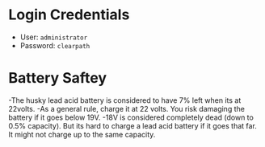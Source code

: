 # Login Credentials

- User: ``` administrator ```
- Password: ``` clearpath ```
# Battery Saftey
-The husky lead acid battery is considered to have 7% left when its at 22volts.
-As a general rule, charge it at 22 volts. You risk damaging the battery if it goes below 19V.
-18V is considered completely dead (down to 0.5% capacity). But its hard to charge a lead acid battery if it goes that far. It might not charge up to the same capacity.

